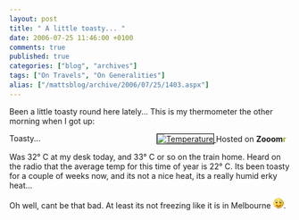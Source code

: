 ```yaml
---
layout: post
title: " A little toasty... "
date: 2006-07-25 11:46:00 +0100
comments: true
published: true
categories: ["blog", "archives"]
tags: ["On Travels", "On Generalities"]
alias: ["/mattsblog/archive/2006/07/25/1403.aspx"]
---
```

<!-- more -->

<!-- NEEDS FIXING (thermometer pic)-->
<P>Been a little toasty round here lately... This is my thermometer the other morning when I got up:</P>
<P></P>
<DIV style="WIDTH: 496px; TEXT-ALIGN: right">
    <A title="Zooomr :: Photo Sharing" href="http://beta.zooomr.com/photos/mattrichardson/95256/">
        <IMG style="BORDER-RIGHT: #000 1px solid; BORDER-TOP: #000 1px solid; BORDER-LEFT: #000 1px solid; BORDER-BOTTOM: #000 1px solid" height=500 alt=Temperature src="http://static.zooomr.com//images/8215fab4bda16568ed1542e8b16b2740d55d9e69.jpg" width=496 border=0> </A>
    <SPAN style="FLOAT: left">Toasty...</SPAN> Hosted on
    <STRONG>Zooom<SPAN style="COLOR: #9eae15">r</SPAN></STRONG>
</DIV>
<P>Was 32&#176; C at my desk today, and 33&#176; C or so on the train home. Heard on the radio that the average temp for this time of year is 22&#176; C. Its been toasty for a couple of weeks now, and its not a nice heat, its a really humid erky heat...</P>
<P>Oh well, cant be that bad. At least its not freezing like it is in Melbourne
    <IMG alt=":)" class="emoticon" src="/images/emotions/emotion-1.gif" border=0>.
</P>
